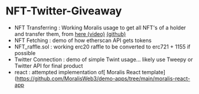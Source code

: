# NFT-Twitter-Giveaway

- NFT Transferring : Working Moralis usage to get all NFT's of a holder and transfer them, from [here (video)](https://www.youtube.com/watch?v=lhcy-pX0gEo) [(github)](https://github.com/ChrisMoralis/Moralis-Tutorials/tree/main/06%20Transferring%20NFTs)
- NFT Fetching : demo of how etherscan API gets tokens
- NFT_raffle.sol : working erc20 raffle to be converted to erc721 + 1155 if possible
- Twitter Connection : demo of simple Twint usage... likely use Tweepy or Twitter API for final product
- react : attempted implementation of[ Moralis React template](https://github.com/MoralisWeb3/demo-apps/tree/main/moralis-react-app

